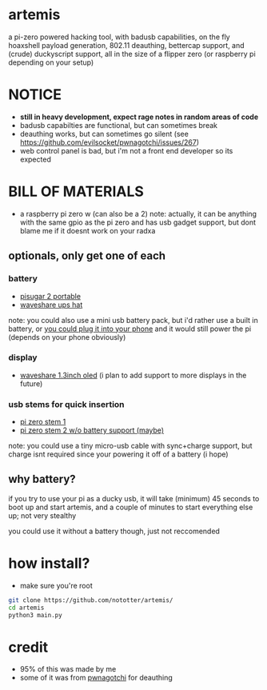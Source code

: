 # artemis
a pi-zero powered hacking tool, with badusb capabilities, on the fly hoaxshell payload generation, 802.11 deauthing, bettercap support, and (crude) duckyscript support, all in the size of a flipper zero (or raspberry pi depending on your setup)

# NOTICE
- **still in heavy development, expect rage notes in random areas of code**
- badusb capabilties are functional, but can sometimes break
- deauthing works, but can sometimes go silent (see https://github.com/evilsocket/pwnagotchi/issues/267)
- web control panel is bad, but i'm not a front end developer so its expected

# BILL OF MATERIALS
- a raspberry pi zero w (can also be a 2)
note: actually, it can be anything with the same gpio as the pi zero and has usb gadget support, but dont blame me if it doesnt work on your radxa
## optionals, only get one of each
### battery
- [pisugar 2 portable](https://www.tindie.com/products/pisugar/pisugar-2-battery-for-raspberry-pi-zero/)
- [waveshare ups hat](https://www.waveshare.com/ups-hat-c.htm)

note: you could also use a mini usb battery pack, but i'd rather use a built in battery, or [you could plug it into your phone](https://www.amazon.com/Cable-Matters-Micro-Braided-Jacket/dp/B0746NHSCZ) and it would still power the pi (depends on your phone obviously)
### display
- [waveshare 1.3inch oled](https://www.waveshare.com/wiki/1.3inch_OLED_HAT) (i plan to add support to more displays in the future)
### usb stems for quick insertion
- [pi zero stem 1](https://zerostem.io/)
- [pi zero stem 2 w/o battery support (maybe)](https://www.amazon.com/risingsaplings-Connector-Expansion-Breakout-Raspberry/dp/B0924TM6NJ)

note: you could use a tiny micro-usb cable with sync+charge support, but charge isnt required since your powering it off of a battery (i hope)

## why battery?
if you try to use your pi as a ducky usb, it will take (minimum) 45 seconds to boot up and start artemis, and a couple of minutes to start everything else up; not very stealthy

you could use it without a battery though, just not reccomended

# how install?
- make sure you're root
```bash
git clone https://github.com/nototter/artemis/
cd artemis
python3 main.py
```

# credit
- 95% of this was made by me
- some of it was from [pwnagotchi](https://github.com/evilsocket/pwnagotchi/) for deauthing
